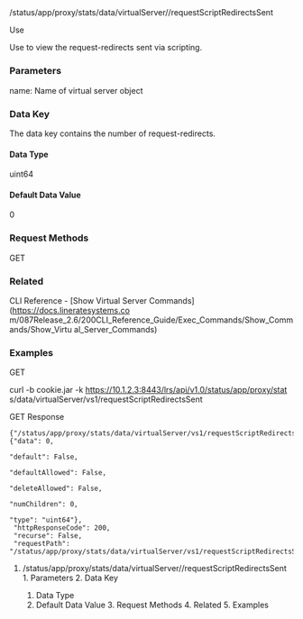 ##
/status/app/proxy/stats/data/virtualServer/<name>/requestScriptRedirectsSent

Use

Use to view the request-redirects sent via scripting.

### Parameters

name: Name of virtual server object

### Data Key

The data key contains the number of request-redirects.

#### Data Type

uint64

#### Default Data Value

0

### Request Methods

GET

### Related

CLI Reference - [Show Virtual Server Commands](https://docs.lineratesystems.co
m/087Release_2.6/200CLI_Reference_Guide/Exec_Commands/Show_Commands/Show_Virtu
al_Server_Commands)

### Examples

GET

curl -b cookie.jar -k https://10.1.2.3:8443/lrs/api/v1.0/status/app/proxy/stat
s/data/virtualServer/vs1/requestScriptRedirectsSent

GET Response

    
    
    {"/status/app/proxy/stats/data/virtualServer/vs1/requestScriptRedirectsSent": {"data": 0,
                                                                                      "default": False,
                                                                                      "defaultAllowed": False,
                                                                                      "deleteAllowed": False,
                                                                                      "numChildren": 0,
                                                                                      "type": "uint64"},
     "httpResponseCode": 200,
     "recurse": False,
     "requestPath": "/status/app/proxy/stats/data/virtualServer/vs1/requestScriptRedirectsSent"}
    

  1. /status/app/proxy/stats/data/virtualServer/<name>/requestScriptRedirectsSent
    1. Parameters
    2. Data Key
      1. Data Type
      2. Default Data Value
    3. Request Methods
    4. Related
    5. Examples

